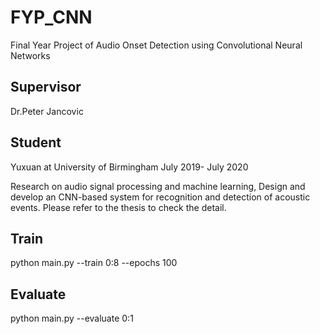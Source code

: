 # FYP_CNN
Final Year Project of Audio Onset Detection using Convolutional Neural Networks
## Supervisor
Dr.Peter Jancovic
## Student
Yuxuan 
at 
University of Birmingham
July 2019- July 2020

Research on audio signal processing and machine learning, Design and develop an CNN-based system for recognition and detection of acoustic events. Please refer to the thesis to check the detail.
## Train
python main.py --train 0:8 --epochs 100
## Evaluate
python main.py --evaluate 0:1
